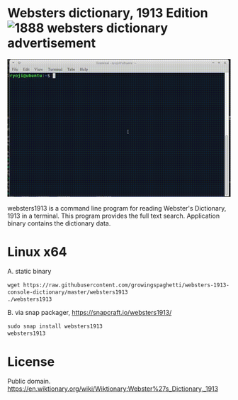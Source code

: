 # Websters dictionary, 1913 Edition <img alt="1888 websters dictionary advertisement" width="100" src="https://upload.wikimedia.org/wikipedia/commons/3/35/Webster_27s_Dictionary_advertisement_-_1888_-_Project_Gutenberg_eText_13641.png">

![websters.gif](websters.gif)

websters1913 is a command line program for reading Webster's Dictionary, 1913 in a terminal. This program provides the full text search. Application binary contains the dictionary data.

# Linux x64

A. static binary

```
wget https://raw.githubusercontent.com/growingspaghetti/websters-1913-console-dictionary/master/websters1913
./websters1913
```

B. via snap packager, https://snapcraft.io/websters1913/

```
sudo snap install websters1913
websters1913
```

# License

Public domain. https://en.wiktionary.org/wiki/Wiktionary:Webster%27s_Dictionary,_1913
